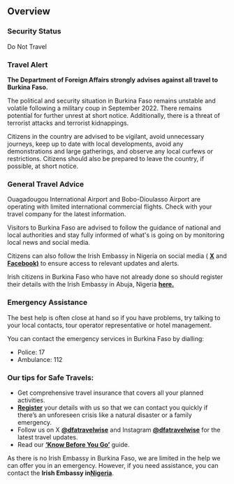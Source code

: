 ## Overview

### **Security Status**

Do Not Travel

### **Travel Alert**

**The Department of Foreign Affairs strongly** **advises against all travel to Burkina Faso.**

The political and security situation in Burkina Faso remains unstable and volatile following a military coup in September 2022. There remains potential for further unrest at short notice. Additionally, there is a threat of terrorist attacks and terrorist kidnappings.

Citizens in the country are advised to be vigilant, avoid unnecessary journeys, keep up to date with local developments, avoid any demonstrations and large gatherings, and observe any local curfews or restrictions. Citizens should also be prepared to leave the country, if possible, at short notice.

### **General Travel Advice**

Ouagadougou International Airport and Bobo-Dioulasso Airport are operating with limited international commercial flights. Check with your travel company for the latest information.

Visitors to Burkina Faso are advised to follow the guidance of national and local authorities and stay fully informed of what's is going on by monitoring local news and social media.

Citizens can also follow the Irish Embassy in Nigeria on social media ( [**X**](https://twitter.com/IrlEmbNigeria) and [**Facebook)**](https://www.facebook.com/embassyofirelandnigeria/) to ensure access to relevant updates and alerts.

Irish citizens in Burkina Faso who have not already done so should register their details with the Irish Embassy in Abuja, Nigeria [**here.**](https://www.ireland.ie/en/dfa/overseas-travel/citizens-registration/)

### **Emergency Assistance**

The best help is often close at hand so if you have problems, try talking to your local contacts, tour operator representative or hotel management.

You can contact the emergency services in Burkina Faso by dialling:

* Police: 17
* Ambulance: 112

### **Our tips for Safe Travels:**

* Get comprehensive travel insurance that covers all your planned activities.
* [**Register**](/en/dfa/overseas-travel/citizens-registration/) your details with us so that we can contact you quickly if there’s an unforeseen crisis like a natural disaster or a family emergency.
* Follow us on X [**@dfatravelwise**](https://www.twitter.com/DFATravelWise) and Instagram [**@dfatravelwise**](https://www.instagram.com/dfatravelwise/) for the latest travel updates.
* Read our [**‘Know Before You Go’**](/en/dfa/overseas-travel/know-before-you-go/) guide.

As there is no Irish Embassy in Burkina Faso, we are limited in the help we can offer you in an emergency. However, if you need assistance, you can contact the **Irish Embassy in**[**Nigeria**](https://www.ireland.ie/en/nigeria/abuja/about/embassy-information/).